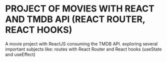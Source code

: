 # PROJECT OF MOVIES WITH REACT AND TMDB API (REACT ROUTER, REACT HOOKS)

A movie project with ReactJS consuming the TMDB API. exploring several important subjects like: routes with React Router and React hooks (useState and useEffect)
